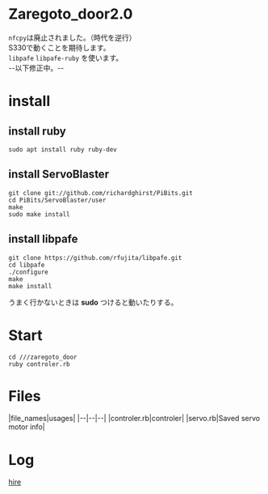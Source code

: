 # Zaregoto_door2.0
`nfcpy`は廃止されました。（時代を逆行）  
S330で動くことを期待します。  
`libpafe` `libpafe-ruby` を使います。  
--以下修正中。--

# install

## install ruby
`sudo apt install ruby ruby-dev`

## install ServoBlaster
```
git clone git://github.com/richardghirst/PiBits.git
cd PiBits/ServoBlaster/user
make
sudo make install
```

## install libpafe
```
git clone https://github.com/rfujita/libpafe.git  
cd libpafe
./configure
make
make install
```  
うまく行かないときは **sudo**  つけると動いたりする。

# Start
`cd ///zaregoto_door`  
`ruby controler.rb`

# Files
|file_names|usages|
|--|--|--|
|controler.rb|controler|
|servo.rb|Saved servo motor info|

# Log
[hire](https://docs.google.com/spreadsheets/d/16dnM_fcZhj-seAavndLCHZvxERE-6B52Ia5F663mC1Q/edit#gid=0)
